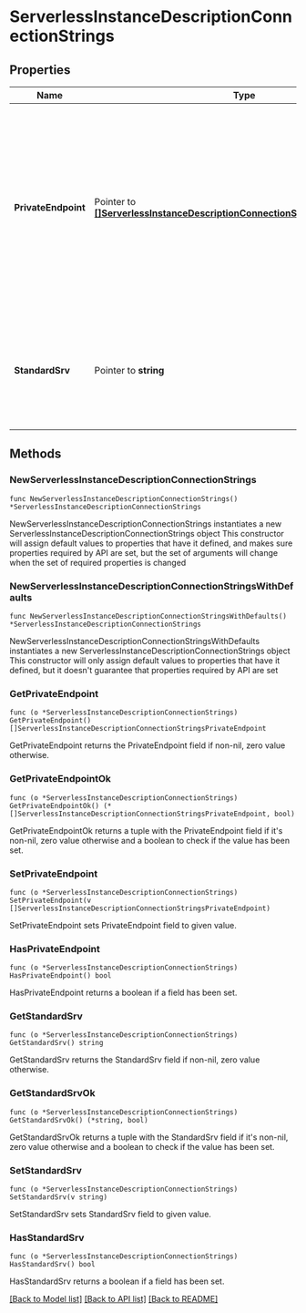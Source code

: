# ServerlessInstanceDescriptionConnectionStrings

## Properties

Name | Type | Description | Notes
------------ | ------------- | ------------- | -------------
**PrivateEndpoint** | Pointer to [**[]ServerlessInstanceDescriptionConnectionStringsPrivateEndpoint**](ServerlessInstanceDescriptionConnectionStringsPrivateEndpoint.md) | List of private endpoint-aware connection strings that you can use to connect to this serverless instance through a private endpoint. This parameter returns only if you created a private endpoint for this serverless instance and it is AVAILABLE. | [optional] [readonly] 
**StandardSrv** | Pointer to **string** | Public connection string that you can use to connect to this serverless instance. This connection string uses the &#x60;mongodb+srv://&#x60; protocol. | [optional] [readonly] 

## Methods

### NewServerlessInstanceDescriptionConnectionStrings

`func NewServerlessInstanceDescriptionConnectionStrings() *ServerlessInstanceDescriptionConnectionStrings`

NewServerlessInstanceDescriptionConnectionStrings instantiates a new ServerlessInstanceDescriptionConnectionStrings object
This constructor will assign default values to properties that have it defined,
and makes sure properties required by API are set, but the set of arguments
will change when the set of required properties is changed

### NewServerlessInstanceDescriptionConnectionStringsWithDefaults

`func NewServerlessInstanceDescriptionConnectionStringsWithDefaults() *ServerlessInstanceDescriptionConnectionStrings`

NewServerlessInstanceDescriptionConnectionStringsWithDefaults instantiates a new ServerlessInstanceDescriptionConnectionStrings object
This constructor will only assign default values to properties that have it defined,
but it doesn't guarantee that properties required by API are set

### GetPrivateEndpoint

`func (o *ServerlessInstanceDescriptionConnectionStrings) GetPrivateEndpoint() []ServerlessInstanceDescriptionConnectionStringsPrivateEndpoint`

GetPrivateEndpoint returns the PrivateEndpoint field if non-nil, zero value otherwise.

### GetPrivateEndpointOk

`func (o *ServerlessInstanceDescriptionConnectionStrings) GetPrivateEndpointOk() (*[]ServerlessInstanceDescriptionConnectionStringsPrivateEndpoint, bool)`

GetPrivateEndpointOk returns a tuple with the PrivateEndpoint field if it's non-nil, zero value otherwise
and a boolean to check if the value has been set.

### SetPrivateEndpoint

`func (o *ServerlessInstanceDescriptionConnectionStrings) SetPrivateEndpoint(v []ServerlessInstanceDescriptionConnectionStringsPrivateEndpoint)`

SetPrivateEndpoint sets PrivateEndpoint field to given value.

### HasPrivateEndpoint

`func (o *ServerlessInstanceDescriptionConnectionStrings) HasPrivateEndpoint() bool`

HasPrivateEndpoint returns a boolean if a field has been set.

### GetStandardSrv

`func (o *ServerlessInstanceDescriptionConnectionStrings) GetStandardSrv() string`

GetStandardSrv returns the StandardSrv field if non-nil, zero value otherwise.

### GetStandardSrvOk

`func (o *ServerlessInstanceDescriptionConnectionStrings) GetStandardSrvOk() (*string, bool)`

GetStandardSrvOk returns a tuple with the StandardSrv field if it's non-nil, zero value otherwise
and a boolean to check if the value has been set.

### SetStandardSrv

`func (o *ServerlessInstanceDescriptionConnectionStrings) SetStandardSrv(v string)`

SetStandardSrv sets StandardSrv field to given value.

### HasStandardSrv

`func (o *ServerlessInstanceDescriptionConnectionStrings) HasStandardSrv() bool`

HasStandardSrv returns a boolean if a field has been set.


[[Back to Model list]](../README.md#documentation-for-models) [[Back to API list]](../README.md#documentation-for-api-endpoints) [[Back to README]](../README.md)


